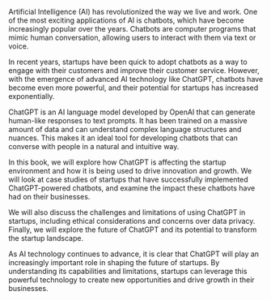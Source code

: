 
Artificial Intelligence (AI) has revolutionized the way we live and work. One of the most exciting applications of AI is chatbots, which have become increasingly popular over the years. Chatbots are computer programs that mimic human conversation, allowing users to interact with them via text or voice.

In recent years, startups have been quick to adopt chatbots as a way to engage with their customers and improve their customer service. However, with the emergence of advanced AI technology like ChatGPT, chatbots have become even more powerful, and their potential for startups has increased exponentially.

ChatGPT is an AI language model developed by OpenAI that can generate human-like responses to text prompts. It has been trained on a massive amount of data and can understand complex language structures and nuances. This makes it an ideal tool for developing chatbots that can converse with people in a natural and intuitive way.

In this book, we will explore how ChatGPT is affecting the startup environment and how it is being used to drive innovation and growth. We will look at case studies of startups that have successfully implemented ChatGPT-powered chatbots, and examine the impact these chatbots have had on their businesses.

We will also discuss the challenges and limitations of using ChatGPT in startups, including ethical considerations and concerns over data privacy. Finally, we will explore the future of ChatGPT and its potential to transform the startup landscape.

As AI technology continues to advance, it is clear that ChatGPT will play an increasingly important role in shaping the future of startups. By understanding its capabilities and limitations, startups can leverage this powerful technology to create new opportunities and drive growth in their businesses.
